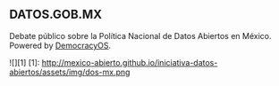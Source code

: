 ## DATOS.GOB.MX
Debate público sobre la Política Nacional de Datos Abiertos en México. Powered by [DemocracyOS](http://democracyos.org/).


![][1]
[1]: http://mexico-abierto.github.io/iniciativa-datos-abiertos/assets/img/dos-mx.png


